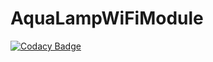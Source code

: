 # AquaLampWiFiModule
[![Codacy Badge](https://api.codacy.com/project/badge/Grade/8ba1711329b74dcaaeceb19fd74b9dcc)](https://www.codacy.com/app/209234/AquaLampWiFiModule?utm_source=github.com&utm_medium=referral&utm_content=matgla/AquaLampWiFiModule&utm_campaign=badger)